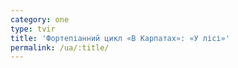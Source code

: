 ```yaml
---
category: one
type: tvir
title: 'Фортепіанний цикл «В Карпатах»: «У лісі»'
permalink: /ua/:title/
---
```


